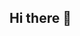## Hi there 👋
<!-- 
This is Veller Rider  
I drink a lot of water  
Once a gaming addict  
Now dosing coding each day  
Fancy building stuff  
That feeling I've been chasing  
Sometime I also write  
Dreaming dreams and living life  
-->
<!--
**VellerRider/VellerRider** is a ✨ _special_ ✨ repository because its `README.md` (this file) appears on your GitHub profile.

Here are some ideas to get you started:

- 🔭 I’m currently working on ...
- 🌱 I’m currently learning ...
- 👯 I’m looking to collaborate on ...
- 🤔 I’m looking for help with ...
- 💬 Ask me about ...
- 📫 How to reach me: ...
- 😄 Pronouns: ...
- ⚡ Fun fact: ...
-->
